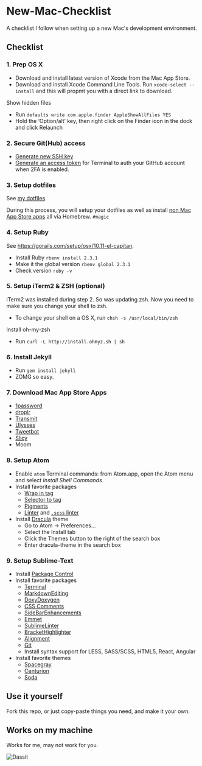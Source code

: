 # New-Mac-Checklist

A checklist I follow when setting up a new Mac's development environment.


## Checklist

### 1. Prep OS X  
- Download and install latest version of Xcode from the Mac App Store.
- Download and install Xcode Command Line Tools. Run `xcode-select --install` and this will propmt you with a direct link to download.

Show hidden files
- Run `defaults write com.apple.finder AppleShowAllFiles YES`
- Hold the ‘Option/alt’ key, then right click on the Finder icon in the dock and click Relaunch



### 2. Secure Git(Hub) access  
- [Generate new SSH key](https://help.github.com/articles/generating-ssh-keys/)
- [Generate an access token](https://help.github.com/articles/creating-an-access-token-for-command-line-use/) for Terminal to auth your GitHub account when 2FA is enabled.



### 3. Setup dotfiles  
See [my dotfiles](https://github.com/ItsMeAra/dotfiles) 

During this process, you will setup your dotfiles as well as install [non Mac App Store apps](https://github.com/ItsMeAra/dotfiles/blob/master/brew-cask.txt) all via Homebrew. `#magic`



### 4. Setup Ruby  
See <https://gorails.com/setup/osx/10.11-el-capitan>.  
- Install Ruby `rbenv install 2.3.1`
- Make it the global version `rbenv global 2.3.1`  
- Check version `ruby -v`



### 5. Setup iTerm2 & ZSH (optional)
iTerm2 was installed during step 2. So was updating zsh. Now you need to make sure you change your shell to zsh.  
- To change your shell on a OS X, run `chsh -s /usr/local/bin/zsh`

Install oh-my-zsh
- Run `curl -L http://install.ohmyz.sh | sh`



### 6. Install Jekyll  
- Run `gem install jekyll`
- ZOMG so easy.



### 7. Download Mac App Store Apps  
- [1password](https://itunes.apple.com/us/app/1password-password-manager/id443987910?mt=12)
- [droplr](https://itunes.apple.com/us/app/droplr/id498672703?mt=12)
- [Transmit](https://itunes.apple.com/us/app/transmit/id403388562?mt=12)
- [Ulysses](https://itunes.apple.com/us/app/ulysses/id623795237?mt=12)
- [Tweetbot](https://itunes.apple.com/us/app/tweetbot-for-twitter/id557168941?mt=12)
- [Slicy](https://itunes.apple.com/us/app/slicy/id512533449?mt=12)
- Moom



### 8. Setup Atom  
- Enable `atom` Terminal commands: from Atom.app, open the Atom menu and select *Install Shell Commands*
- Install favorite packages
  - [Wrap in tag](https://atom.io/packages/atom-wrap-in-tag)
  - [Selector to tag](https://atom.io/packages/selector-to-tag)
  - [Pigments](https://atom.io/packages/pigments)
  - [Linter](https://atom.io/packages/linter) and [`.scss` linter](https://atom.io/packages/linter-scss-lint)
- Install [Dracula](https://draculatheme.com/atom/) theme
  - Go to Atom -> Preferences...
  - Select the Install tab
  - Click the Themes button to the right of the search box
  - Enter dracula-theme in the search box



### 9. Setup Sublime-Text
- Install [Package Control](https://packagecontrol.io/installation)
- Install favorite packages
  - [Terminal](https://packagecontrol.io/packages/Terminal)
  - [MarkdownEditing](https://github.com/SublimeText-Markdown/MarkdownEditing)
  - [DoxyDoxygen](https://packagecontrol.io/packages/DoxyDoxygen)
  - [CSS Comments](https://packagecontrol.io/packages/CSS%20Comments)
  - [SideBarEnhancements](https://packagecontrol.io/packages/SideBarEnhancements)
  - [Emmet](https://packagecontrol.io/packages/Emmet)
  - [SublimeLinter](https://packagecontrol.io/packages/SublimeLinter)
  - [BracketHighlighter](https://packagecontrol.io/packages/BracketHighlighter)
  - [Alignment](https://packagecontrol.io/packages/Alignment)
  - [Git](https://packagecontrol.io/packages/Git)
  - Install syntax support for LESS, SASS/SCSS, HTML5, React, Angular
- Install favorite themes
  - [Spacegray](http://kkga.github.io/spacegray/)
  - [Centurion](https://github.com/allanhortle/Centurion)
  - [Soda](https://packagecontrol.io/packages/Theme%20-%20Soda)



## Use it yourself
Fork this repo, or just copy-paste things you need, and make it your own.



## Works on my machine
Works for me, may not work for you.

![Dassit](http://az616578.vo.msecnd.net/files/2015/09/19/635782305346788765-336606072_2905279.jpg)
